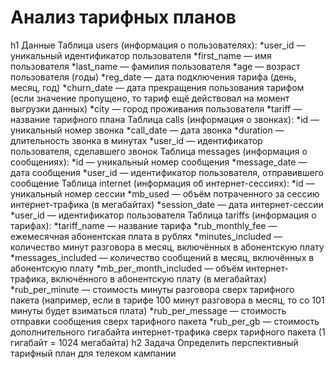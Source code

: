 # Анализ тарифных планов
h1 Данные
Таблица users (информация о пользователях):
*user_id — уникальный идентификатор пользователя
*first_name — имя пользователя
*last_name — фамилия пользователя
*age — возраст пользователя (годы)
*reg_date — дата подключения тарифа (день, месяц, год)
*churn_date — дата прекращения пользования тарифом (если значение пропущено, то тариф ещё действовал на момент выгрузки данных)
*city — город проживания пользователя
*tariff — название тарифного плана
Таблица calls (информация о звонках):
*id — уникальный номер звонка
*call_date — дата звонка
*duration — длительность звонка в минутах
*user_id — идентификатор пользователя, сделавшего звонок
Таблица messages (информация о сообщениях):
*id — уникальный номер сообщения
*message_date — дата сообщения
*user_id — идентификатор пользователя, отправившего сообщение
Таблица internet (информация об интернет-сессиях):
*id — уникальный номер сессии
*mb_used — объём потраченного за сессию интернет-трафика (в мегабайтах)
*session_date — дата интернет-сессии
*user_id — идентификатор пользователя
Таблица tariffs (информация о тарифах):
*tariff_name — название тарифа
*rub_monthly_fee — ежемесячная абонентская плата в рублях
*minutes_included — количество минут разговора в месяц, включённых в абонентскую плату
*messages_included — количество сообщений в месяц, включённых в абонентскую плату
*mb_per_month_included — объём интернет-трафика, включённого в абонентскую плату (в мегабайтах)
*rub_per_minute — стоимость минуты разговора сверх тарифного пакета (например, если в тарифе 100 минут разговора в месяц, то со 101 минуты будет взиматься плата)
*rub_per_message — стоимость отправки сообщения сверх тарифного пакета
*rub_per_gb — стоимость дополнительного гигабайта интернет-трафика сверх тарифного пакета (1 гигабайт = 1024 мегабайта)
h2 Задача
Определить перспективный тарифный план для телеком кампании
